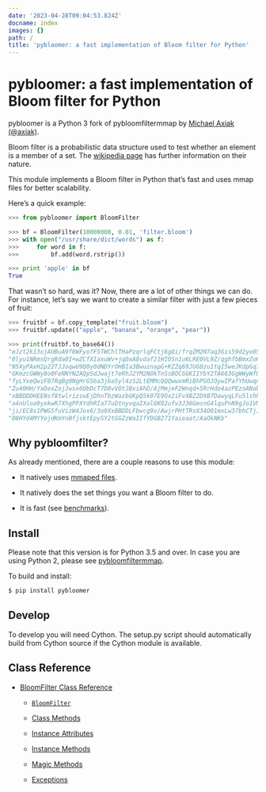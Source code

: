 ```yaml
---
date: '2023-04-28T09:04:53.824Z'
docname: index
images: {}
path: /
title: 'pybloomer: a fast implementation of Bloom filter for Python'
---
```


<!-- pybloomfilter documentation master file, created by
sphinx-quickstart on Tue Nov 26 10:03:21 2019.
You can adapt this file completely to your liking, but it should at least
contain the root `toctree` directive. -->
# pybloomer: a fast implementation of Bloom filter for Python

pybloomer is a Python 3  fork of pybloomfiltermmap by [Michael Axiak (@axiak)](https://github.com/axiak).

Bloom filter is a probabilistic data structure used to test whether an element is a member of a set.
The [wikipedia page](http://en.wikipedia.org/wiki/Bloom_filter) has further information on their nature.

This module implements a Bloom filter in Python that’s fast
and uses mmap files for better scalability.

Here’s a quick example:

```python
>>> from pybloomer import BloomFilter

>>> bf = BloomFilter(10000000, 0.01, 'filter.bloom')
>>> with open("/usr/share/dict/words") as f:
>>>     for word in f:
>>>         bf.add(word.rstrip())

>>> print 'apple' in bf
True
```

That wasn’t so hard, was it? Now, there are a lot of other things we can do.
For instance, let’s say we want to create a similar filter with just a few pieces of fruit:

```python
>>> fruitbf = bf.copy_template("fruit.bloom")
>>> fruitbf.update(("apple", "banana", "orange", "pear"))

>>> print(fruitbf.to_base64())
"eJzt2k13ojAUBuA9f8WFyofF5TWChlTHaPzqrlqFCtj6gQi/frqZM2N7aq3Gis59d2ye85KTRbhk"
"0lyu1NRmsQrgRda0I+wZCfXIaxuWv+jqDxA8vdaf21HIOSn1u6LRE0VL9Z/qghfbBmxZoHsqM3k8"
"N5XyPAxH2p22TJJoqwU9Q0y0dNDYrOHBIa3BwuznapG+KZZq69JUG0zu1tqI5weJKdpGq7PNJ6tB"
"GKmzcGWWy8o0FeNNYNZAQpSdJwajt7eRhJ2YM2NOkTnSsBOCGGKIIYbY2TA663GgWWyWfUwn3oIc"
"fyLYxeQwiF07RqBg9NgHrG5ba3jba5yl4zS2LtEMMcQQQwwxmRiBhPGOJOywIPafYhUwqnTvZOfY"
"Zu40HH/YxDexZojJwsx6ObDcT7D8vVOtJBxiAhD/AjMmjeF2Wnqd+5RrHdo4azPEzoANabiUhh0b"
"xBBDDDHEENsf8twlrizswEjDhnTbzWazbGKpQ5k07E9Ox2iFvXBZ2D9B7DawyqLFu5lshhhiiGUK"
"a4nUloa9yxkwR7XhgPPXYdhRIa77uDtnyvqaIXalGK02ufv3J36GmsnG4lquPnN9gJo1VNxqgYbt"
"ji/EC8s1PWG5fuVizW4Jox6/3o9XxBBDDLFbwcg9v/AwjrPHtTRsX34O01mxLw37bhCTjJk0+PLK"
"08HYd4MYYojdKmYnBfjsktEpySY2tGGZzWaIIfYDGB271Yaieaat/AaOkNKb"
```

## Why pybloomfilter?

As already mentioned, there are a couple reasons to use this module:


* It natively uses [mmaped files](http://en.wikipedia.org/wiki/Mmap).


* It natively does the set things you want a Bloom filter to do.


* It is fast (see [benchmarks](http://axiak.github.io/pybloomfiltermmap/#benchmarks)).

## Install

Please note that this version is for Python 3.5 and over.
In case you are using Python 2, please see [pybloomfiltermmap](https://github.com/axiak/pybloomfiltermmap).

To build and install:

```default
$ pip install pybloomer
```

## Develop

To develop you will need Cython. The setup.py script should automatically
build from Cython source if the Cython module is available.

## Class Reference


* [BloomFilter Class Reference]()


    * [`BloomFilter`](#pybloomer.BloomFilter)


    * [Class Methods](#class-methods)


    * [Instance Attributes](#instance-attributes)


    * [Instance Methods](#instance-methods)


    * [Magic Methods](#magic-methods)


    * [Exceptions](#exceptions)
